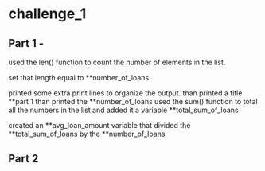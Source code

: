 # challenge_1

## Part 1 - 
used the len() function to count the number of elements in the list.

set that length equal to **number_of_loans

printed some extra print lines to organize the output.
than printed a title **part 1
than printed the **number_of_loans
used the sum() function to total all the numbers in the list and added it a variable **total_sum_of_loans

created an **avg_loan_amount variable that divided the **total_sum_of_loans by the **number_of_loans

## Part 2
